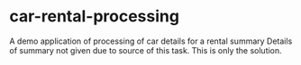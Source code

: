 # car-rental-processing
A demo application of processing of car details for a rental summary
Details of summary not given due to source of this task. This is only the solution.

